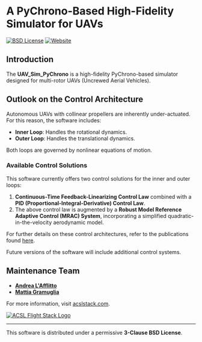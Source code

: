 # A PyChrono-Based High-Fidelity Simulator for UAVs

[![BSD License](https://img.shields.io/badge/License-BSD%203--Clause-blue.svg)](LICENSE.txt)
[![Website](https://img.shields.io/badge/Website-acslstack.com-green)](https://www.acslstack.com/)


## Introduction

The **UAV_Sim_PyChrono** is a high-fidelity PyChrono-based simulator designed for multi-rotor UAVs (Uncrewed Aerial Vehicles).


## Outlook on the Control Architecture

Autonomous UAVs with collinear propellers are inherently under-actuated. For this reason, the software includes:

- **Inner Loop**: Handles the rotational dynamics.
- **Outer Loop**: Handles the translational dynamics.

Both loops are governed by nonlinear equations of motion.

### Available Control Solutions

This software currently offers two control solutions for the inner and outer loops:

1. **Continuous-Time Feedback-Linearizing Control Law** combined with a **PID (Proportional-Integral-Derivative) Control Law**.
2. The above control law is augmented by a **Robust Model Reference Adaptive Control (MRAC) System**, incorporating a simplified quadratic-in-the-velocity aerodynamic model.

For further details on these control architectures, refer to the publications found [here](https://www.acslstack.com/Journals).

Future versions of the software will include additional control systems.

## Maintenance Team

- [**Andrea L'Afflitto**](https://github.com/andrealaffly)
- [**Mattia Gramuglia**](https://github.com/mattia-gramuglia)

For more information, visit [acslstack.com](https://www.acslstack.com/).

[![ACSL Flight Stack Logo](https://lafflitto.com/images/ACSL_Logo.jpg)](https://lafflitto.com/ACSL.html)


---

This software is distributed under a permissive **3-Clause BSD License**.
